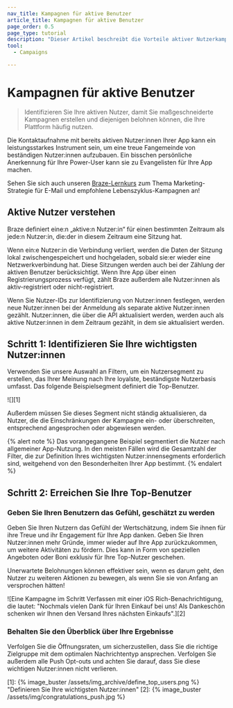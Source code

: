 ```yaml
---
nav_title: Kampagnen für aktive Benutzer
article_title: Kampagnen für aktive Benutzer
page_order: 0.5
page_type: tutorial
description: "Dieser Artikel beschreibt die Vorteile aktiver Nutzerkampagnen im Braze-Dashboard und die Schritte zum Erstellen und Einrichten einer Kampagne."
tool: 
  - Campaigns

---
```


# Kampagnen für aktive Benutzer

> Identifizieren Sie Ihre aktiven Nutzer, damit Sie maßgeschneiderte Kampagnen erstellen und diejenigen belohnen können, die Ihre Plattform häufig nutzen. 

Die Kontaktaufnahme mit bereits aktiven Nutzer:innen Ihrer App kann ein leistungsstarkes Instrument sein, um eine treue Fangemeinde von beständigen Nutzer:innen aufzubauen. Ein bisschen persönliche Anerkennung für Ihre Power-User kann sie zu Evangelisten für Ihre App machen.

Sehen Sie sich auch unseren [Braze-Lernkurs](https://learning.braze.com/quick-overview-segment-and-campaign-setup) zum Thema Marketing-Strategie für E-Mail und empfohlene Lebenszyklus-Kampagnen an!

## Aktive Nutzer verstehen

Braze definiert eine:n „aktive:n Nutzer:in“ für einen bestimmten Zeitraum als jede:n Nutzer:in, die:der in diesem Zeitraum eine Sitzung hat.

Wenn ein:e Nutzer:in die Verbindung verliert, werden die Daten der Sitzung lokal zwischengespeichert und hochgeladen, sobald sie:er wieder eine Netzwerkverbindung hat. Diese Sitzungen werden auch bei der Zählung der aktiven Benutzer berücksichtigt. Wenn Ihre App über einen Registrierungsprozess verfügt, zählt Braze außerdem alle Nutzer:innen als aktiv-registriert oder nicht-registriert.

Wenn Sie Nutzer-IDs zur Identifizierung von Nutzer:innen festlegen, werden neue Nutzer:innen bei der Anmeldung als separate aktive Nutzer:innen gezählt. Nutzer:innen, die über die API aktualisiert werden, werden auch als aktive Nutzer:innen in dem Zeitraum gezählt, in dem sie aktualisiert werden.

## Schritt 1: Identifizieren Sie Ihre wichtigsten Nutzer:innen

Verwenden Sie unsere Auswahl an Filtern, um ein Nutzersegment zu erstellen, das Ihrer Meinung nach Ihre loyalste, beständigste Nutzerbasis umfasst. Das folgende Beispielsegment definiert die Top-Benutzer.

![][1]

Außerdem müssen Sie dieses Segment nicht ständig aktualisieren, da Nutzer, die die Einschränkungen der Kampagne ein- oder überschreiten, entsprechend angesprochen oder abgewiesen werden.

{% alert note %}
Das vorangegangene Beispiel segmentiert die Nutzer nach allgemeiner App-Nutzung. In den meisten Fällen wird die Gesamtzahl der Filter, die zur Definition Ihres wichtigsten Nutzer:innensegments erforderlich sind, weitgehend von den Besonderheiten Ihrer App bestimmt.
{% endalert %}

## Schritt 2: Erreichen Sie Ihre Top-Benutzer

### Geben Sie Ihren Benutzern das Gefühl, geschätzt zu werden

Geben Sie Ihren Nutzern das Gefühl der Wertschätzung, indem Sie ihnen für ihre Treue und ihr Engagement für Ihre App danken. Geben Sie Ihren Nutzer:innen mehr Gründe, immer wieder auf Ihre App zurückzukommen, um weitere Aktivitäten zu fördern. Dies kann in Form von speziellen Angeboten oder Boni exklusiv für Ihre Top-Nutzer geschehen. 

Unerwartete Belohnungen können effektiver sein, wenn es darum geht, den Nutzer zu weiteren Aktionen zu bewegen, als wenn Sie sie von Anfang an versprochen hätten!

![Eine Kampagne im Schritt Verfassen mit einer iOS Rich-Benachrichtigung, die lautet: "Nochmals vielen Dank für Ihren Einkauf bei uns! Als Dankeschön schenken wir Ihnen den Versand Ihres nächsten Einkaufs".][2]

### Behalten Sie den Überblick über Ihre Ergebnisse

Verfolgen Sie die Öffnungsraten, um sicherzustellen, dass Sie die richtige Zielgruppe mit dem optimalen Nachrichtentyp ansprechen. Verfolgen Sie außerdem alle Push Opt-outs und achten Sie darauf, dass Sie diese wichtigen Nutzer:innen nicht verlieren.

[1]: {% image_buster /assets/img_archive/define_top_users.png %} "Definieren Sie Ihre wichtigsten Nutzer:innen"
[2]: {% image_buster /assets/img/congratulations_push.jpg %}